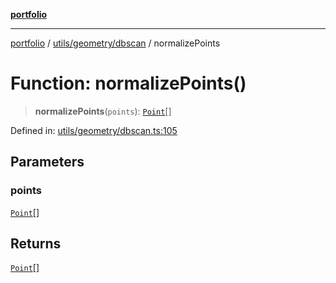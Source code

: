 [**portfolio**](../../../../README.md)

***

[portfolio](../../../../modules.md) / [utils/geometry/dbscan](../README.md) / normalizePoints

# Function: normalizePoints()

> **normalizePoints**(`points`): [`Point`](../../../../types/api/interfaces/Point.md)[]

Defined in: [utils/geometry/dbscan.ts:105](https://github.com/tnorlund/Portfolio/blob/128978f462e4e6fd38799de0aaf129753fc6d9da/portfolio/utils/geometry/dbscan.ts#L105)

## Parameters

### points

[`Point`](../../../../types/api/interfaces/Point.md)[]

## Returns

[`Point`](../../../../types/api/interfaces/Point.md)[]
